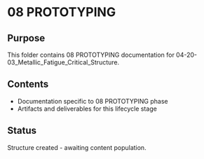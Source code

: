 # 08 PROTOTYPING

## Purpose
This folder contains 08 PROTOTYPING documentation for 04-20-03_Metallic_Fatigue_Critical_Structure.

## Contents
- Documentation specific to 08 PROTOTYPING phase
- Artifacts and deliverables for this lifecycle stage

## Status
Structure created - awaiting content population.
